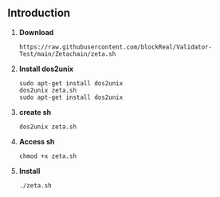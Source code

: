 ## Introduction

1. **Download**
	```
	https://raw.githubusercontent.com/blockReal/Validator-Test/main/Zetachain/zeta.sh
	```
2. **Install dos2unix**
	```
	sudo apt-get install dos2unix
	dos2unix zeta.sh
	sudo apt-get install dos2unix
	```
2. **create sh**
	```
	dos2unix zeta.sh
	```
2. **Access sh**
	```
	chmod +x zeta.sh
	```

2. **Install**
	```
	./zeta.sh
	```
